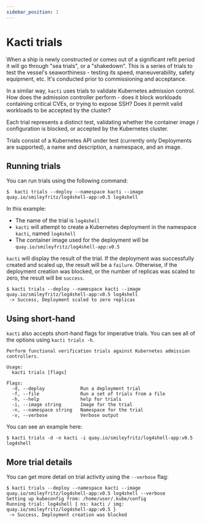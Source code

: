 ```yaml
---
sidebar_position: 1
---
```


# Kacti trials

When a ship is newly constructed or comes out of a significant refit period it will go through "sea trials", or a "shakedown". This is a series of trials to test the vessel's seaworthiness - testing its speed, maneuverability, safety equipment, etc. It's conducted prior to commissioning and acceptance.

In a similar way, `kacti` uses trials to validate Kubernetes admission control. How does the admission controller perform - does it block workloads containing critical CVEs, or trying to expose SSH? Does it permit valid workloads to be accepted by the cluster?

Each trial represents a distinct test, validating whether the container image / configuration is blocked, or accepted by the Kubernetes cluster.

Trials consist of a Kubernetes API under test (currently only Deployments are supported), a name and description, a namespace, and an image.

## Running trials
You can run trials using the following command:
```
$  kacti trials --deploy --namespace kacti --image quay.io/smileyfritz/log4shell-app:v0.5 log4shell
```
In this example:
- The name of the trial is `log4shell`
- `kacti` will attempt to create a Kubernetes deployment in the namespace `kacti`, named `log4shell`
- The container image used for the deployment will be `quay.io/smileyfritz/log4shell-app:v0.5`

`kacti` will display the result of the trial. If the deployment was successfully created and scaled up, the result will be a `failure`. Otherwise, if the deployment creation was blocked, or the number of replicas was scaled to zero, the result will be `success`.
```
$ kacti trials --deploy --namespace kacti --image quay.io/smileyfritz/log4shell-app:v0.5 log4shell
 -> Success, Deployment scaled to zero replicas
```
## Using short-hand
`kacti` also accepts short-hand flags for imperative trials. You can see all of the options using `kacti trials -h`.
```
Perform functional verification trials against Kubernetes admission controllers.

Usage:
  kacti trials [flags]

Flags:
  -d, --deploy             Run a deployment trial
  -f, --file               Run a set of trials from a file
  -h, --help               help for trials
  -i, --image string       Image for the trial
  -n, --namespace string   Namespace for the trial
  -v, --verbose            Verbose output
```
You can see an example here:
```
$ kacti trials -d -n kacti -i quay.io/smileyfritz/log4shell-app:v0.5 log4shell
```

## More trial details
You can get more detail on trial activity using the `--verbose` flag:
```
$ kacti trials --deploy --namespace kacti --image quay.io/smileyfritz/log4shell-app:v0.5 log4shell --verbose
Setting up kubeconfig from: /home/user/.kube/config
Running trial: log4shell { ns: kacti / img: quay.io/smileyfritz/log4shell-app:v0.5 }
 -> Success, Deployment creation was blocked
```